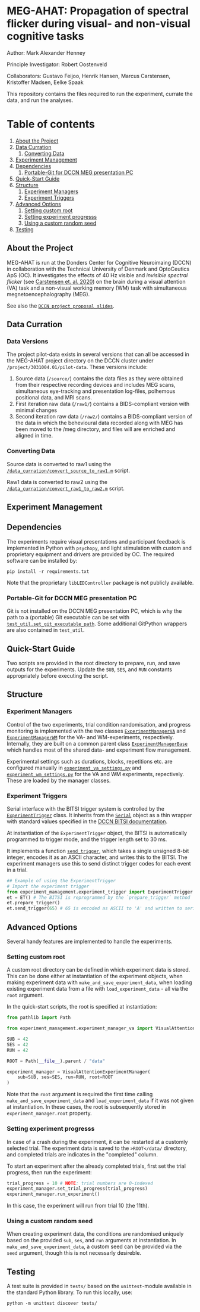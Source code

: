 # MEG-AHAT: Propagation of spectral flicker during visual- and non-visual cognitive tasks

Author: Mark Alexander Henney

Principle Investigator: Robert Oostenveld

Collaborators: Gustavo Feijoo, Henrik Hansen, Marcus Carstensen, Kristoffer Madsen, Eelke Spaak

This repository contains the files required to run the experiment, currate the data, and run the analyses.

# Table of contents

1. [About the Project](#about-the-project)
2. [Data Curration](#data-curration)
	1. [Converting Data](#converting-data)
3. [Experiment Management](#experiment-management)
4. [Dependencies](#dependencies)
	1. [Portable-Git for DCCN MEG presentation PC](#portable-git-for-dccn-meg-presentation-pc)
5. [Quick-Start Guide](#quick-start-guide)
6. [Structure](#structure)
	1. [Experiment Managers](#experiment-managers)
	2. [Experiment Triggers](#experiment-triggers)
7. [Advanced Options](#advanced-options)
	1. [Setting custom root](#setting-custom-root)
	2. [Setting experiment progresss](#setting-experiment-progresss)
	3. [Using a custom random seed](#using-a-custom-random-seed)
8. [Testing](#testing)


## About the Project <a name="about-the-project"></a>

MEG-AHAT is run at the Donders Center for Cognitive Neuroimaing (DCCN) in collaboration with the Technical University of Denmark and OptoCeutics ApS (OC).
It investigates the effects of 40 Hz visible and *invisible spectral flicker* (see [Carstensen et. al. 2020](https://doi.org/10.1117/12.2544338)) on the brain during a visual attention (VA) task and a non-visual working memory (WM) task with simultaneous megnetoencephalography (MEG).

See also the 
[`DCCN project proposal slides`](protocol/Invisible-Flicker_aka_MEG-AHAT_project_PPM.pptx).

## Data Curration <a name="data-curration"></a>

### Data Versions
The project pilot-data exists in several versions that can all be accessed in the MEG-AHAT
project directory on the DCCN cluster under `/project/3031004.01/pilot-data`. These versions
include:

1. Source data (`/source/`) contains the data files as they were obtained from their
    respective recording devices and includes MEG scans, simultaneous eye-tracking
    and presentation log-files, polhemous positional data, and MRI scans.
2. First iteration raw data (`/raw1/`) contains a BIDS-compliant version with minimal
    changes
2. Second iteration raw data (`/raw2/`) contains a BIDS-compliant version of the data
    in which the behevioural data recorded along with MEG has been moved to the /meg
    directory, and files will are enriched and aligned in time.

### Converting Data <a name="converting-data"></a>

Source data is converted to raw1 using the 
[`/data_curration/convert_source_to_raw1.m`](data_curration/convert_source_to_raw1.m) script.

Raw1 data is converted to raw2 using the 
[`/data_curration/convert_raw1_to_raw2.m`](data_curration/convert_raw1_to_raw2.m) script.


## Experiment Management <a name="experiment-management"></a>


## Dependencies <a name="dependencies"></a>

The experiments require visual presentations and participant feedback is implemented in Python with `psychopy`, and light stimulation with custom and proprietary equipment and drivers are provided by OC. The required software can be installed by:

```
pip install -r requirements.txt
```

Note that the proprietary `libLEDController` package is not publicly available.

### Portable-Git for DCCN MEG presentation PC <a name="portable-git-for-dccn-meg-presentation-pc"></a>

Git is not installed on the DCCN MEG presentation PC, which is why the path to a (portable) Git executable can be set with [`test_util.set_git_executable_path`](tests/test_util.py#L36). Some additional GitPython wrappers are also contained in `test_util`.


## Quick-Start Guide <a name="quick-start-guide"></a>

Two scripts are provided in the root directory to prepare, run, and save outputs for the experiments. Update the `SUB`, `SES`, and `RUN` constants appropriately before executing the script.

## Structure <a name="structure"></a>

### Experiment Managers <a name="experiment-managers"></a>

Control of the two experiments, trial condition randomisation, and progress monitoring is implemented with the two classes 
[`ExperimentManagerVA`](experiment_management/experiment_manager_va.py#L15)
and [`ExperimentManagerWM`](experiment_management/experiment_manager_wm.py#L13) for the VA- and WM-experiments, respectively. Internally, they are built on a common parent class [`ExperimentManagerBase`](experiment_management/experiment_manager_base.py#L11) which handles most of the shared data- and experiment flow management.

Experimental settings such as durations, blocks, repetitions etc. are configured manually in [`experiment_va_settings.py`](experiment_management/experiment_va_settings.py) and [`experiment_wm_settings.py`](experiment_management/experiment_wm_settings.py) for the VA and WM experiments, repectively. These are loaded by the manager classes.

### Experiment Triggers <a name="experiment-triggers"></a>

Serial interface with the BITSI trigger system is controlled by the [`ExperimentTrigger`](experiment_management/experiment_trigger.py#L27) class. It inherits from the [`Serial`](https://pyserial.readthedocs.io/en/latest/pyserial_api.html) object as a thin wrapper with standard values specified in the [DCCN BITSI documentation](https://intranet.donders.ru.nl/index.php?id=lab-bitsi&no_cache=1&sword_list%5B%5D=bitsi).

At instantiation of the `ExperimentTrigger` object, the BITSI is automatically programmed to trigger mode, and the trigger length set to 30 ms.

It implements a function [`send_trigger`](experiment_management/experiment_trigger.py#L118), which takes a single unsigned 8-bit integer, encodes it as an ASCII character, and writes this to the BITSI. The experiment managers use this to send distinct trigger codes for each event in a trial.

```python
## Example of using the ExperimentTrigger
# Import the experiment trigger
from experiment_management.experiment_trigger import ExperimentTrigger as ET
et = ET() # The BITSI is reprogrammed by the `prepare_trigger` method
et.prepare_trigger()
et.send_trigger(65) # 65 is encoded as ASCII to 'A' and written to serial
```

## Advanced Options <a name="advanced-options"></a>

Several handy features are implemented to handle the experiments.

### Setting custom root <a name="setting-custom-root"></a>

A custom root directory can be defined in which experiment data is stored. This can be done either at instantiation of the experiment objects, when making experiment data with `make_and_save_experiment_data`, when loading existing experiment data from a file with `load_experiment_data` - all via the `root` argument.

In the quick-start scripts, the root is specified at instantiation:

```python
from pathlib import Path

from experiment_management.experiment_manager_va import VisualAttentionExperimentManager

SUB = 42
SES = 42
RUN = 42

ROOT = Path(__file__).parent / "data"

experiment_manager = VisualAttentionExperimentManager(
    sub=SUB, ses=SES, run=RUN, root=ROOT
)
```

Note that the `root` argument is required the first time calling `make_and_save_experiment_data` and `load_experiment_data` if it was not given at instantiation. In these cases, the root is subsequently stored in `experiment_manager.root` property.

### Setting experiment progresss <a name="setting-experiment-progresss"></a>

In case of a crash during the experiment, it can be restarted at a customly selected trial. The experiment data
is saved to the `>ROOT</data/` directory, and completed trials are indicates in the "completed" column.

To start an experiment after the already completed trials, first set the trial progress, then run the experiment:

```python
trial_progress = 10 # NOTE: trial numbers are 0-indexed
experiment_manager.set_trial_progress(trial_progress)
experiment_manager.run_experiment()
```

In this case, the experiment will run from trial 10 (the 11th).

### Using a custom random seed <a name="using-a-custom-random-seed"></a>

When creating experiment data, the conditions are randomised uniquely based on the provided `sub`, `ses`, and `run` arguments at instantiation. In `make_and_save_experiment_data`, a custom seed can be provided via the `seed` argument, though this is not necessarly desireble.

## Testing <a name="testing"></a>

A test suite is provided in `tests/` based on the `unittest`-module available in the standard Python library. To run this locally, use:

```
python -m unittest discover tests/
```
